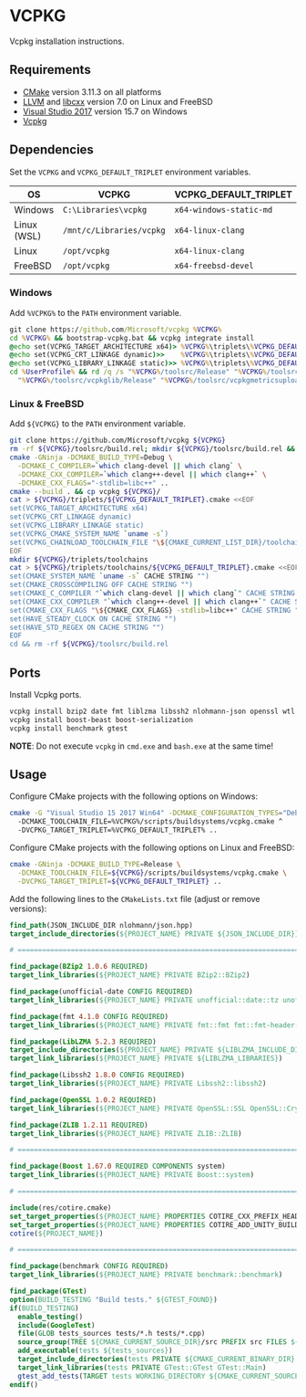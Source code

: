 # VCPKG
Vcpkg installation instructions.

## Requirements
* [CMake](https://cmake.org/download/) version 3.11.3 on all platforms
* [LLVM](https://llvm.org/) and [libcxx](https://libcxx.llvm.org/) version 7.0 on Linux and FreeBSD
* [Visual Studio 2017](https://www.visualstudio.com/downloads/) version 15.7 on Windows
* [Vcpkg](https://github.com/Microsoft/vcpkg)

## Dependencies
Set the `VCPKG` and `VCPKG_DEFAULT_TRIPLET` environment variables.

| OS          | VCPKG                    | VCPKG_DEFAULT_TRIPLET   |
|-------------|--------------------------|-------------------------|
| Windows     | `C:\Libraries\vcpkg`     | `x64-windows-static-md` |
| Linux (WSL) | `/mnt/c/Libraries/vcpkg` | `x64-linux-clang`       |
| Linux       | `/opt/vcpkg`             | `x64-linux-clang`       |
| FreeBSD     | `/opt/vcpkg`             | `x64-freebsd-devel`     |

### Windows
Add `%VCPKG%` to the `PATH` environment variable.

```cmd
git clone https://github.com/Microsoft/vcpkg %VCPKG%
cd %VCPKG% && bootstrap-vcpkg.bat && vcpkg integrate install
@echo set(VCPKG_TARGET_ARCHITECTURE x64)> %VCPKG%\triplets\%VCPKG_DEFAULT_TRIPLET%.cmake
@echo set(VCPKG_CRT_LINKAGE dynamic)>>    %VCPKG%\triplets\%VCPKG_DEFAULT_TRIPLET%.cmake
@echo set(VCPKG_LIBRARY_LINKAGE static)>> %VCPKG%\triplets\%VCPKG_DEFAULT_TRIPLET%.cmake
cd %UserProfile% && rd /q /s "%VCPKG%/toolsrc/Release" "%VCPKG%/toolsrc/vcpkg/Release" ^
  "%VCPKG%/toolsrc/vcpkglib/Release" "%VCPKG%/toolsrc/vcpkgmetricsuploader/Release"
```

### Linux & FreeBSD
Add `${VCPKG}` to the `PATH` environment variable.

```sh
git clone https://github.com/Microsoft/vcpkg ${VCPKG}
rm -rf ${VCPKG}/toolsrc/build.rel; mkdir ${VCPKG}/toolsrc/build.rel && cd ${VCPKG}/toolsrc/build.rel
cmake -GNinja -DCMAKE_BUILD_TYPE=Debug \
  -DCMAKE_C_COMPILER=`which clang-devel || which clang` \
  -DCMAKE_CXX_COMPILER=`which clang++-devel || which clang++` \
  -DCMAKE_CXX_FLAGS="-stdlib=libc++" ..
cmake --build . && cp vcpkg ${VCPKG}/
cat > ${VCPKG}/triplets/${VCPKG_DEFAULT_TRIPLET}.cmake <<EOF
set(VCPKG_TARGET_ARCHITECTURE x64)
set(VCPKG_CRT_LINKAGE dynamic)
set(VCPKG_LIBRARY_LINKAGE static)
set(VCPKG_CMAKE_SYSTEM_NAME `uname -s`)
set(VCPKG_CHAINLOAD_TOOLCHAIN_FILE "\${CMAKE_CURRENT_LIST_DIR}/toolchains/${VCPKG_DEFAULT_TRIPLET}.cmake")
EOF
mkdir ${VCPKG}/triplets/toolchains
cat > ${VCPKG}/triplets/toolchains/${VCPKG_DEFAULT_TRIPLET}.cmake <<EOF
set(CMAKE_SYSTEM_NAME `uname -s` CACHE STRING "")
set(CMAKE_CROSSCOMPILING OFF CACHE STRING "")
set(CMAKE_C_COMPILER "`which clang-devel || which clang`" CACHE STRING "")
set(CMAKE_CXX_COMPILER "`which clang++-devel || which clang++`" CACHE STRING "")
set(CMAKE_CXX_FLAGS "\${CMAKE_CXX_FLAGS} -stdlib=libc++" CACHE STRING "")
set(HAVE_STEADY_CLOCK ON CACHE STRING "")
set(HAVE_STD_REGEX ON CACHE STRING "")
EOF
cd && rm -rf ${VCPKG}/toolsrc/build.rel
```

## Ports
Install Vcpkg ports.

```sh
vcpkg install bzip2 date fmt liblzma libssh2 nlohmann-json openssl wtl zlib
vcpkg install boost-beast boost-serialization
vcpkg install benchmark gtest
```

**NOTE**: Do not execute `vcpkg` in `cmd.exe` and `bash.exe` at the same time!

## Usage
Configure CMake projects with the following options on Windows:

```sh
cmake -G "Visual Studio 15 2017 Win64" -DCMAKE_CONFIGURATION_TYPES="Debug;Release" ^
  -DCMAKE_TOOLCHAIN_FILE=%VCPKG%/scripts/buildsystems/vcpkg.cmake ^
  -DVCPKG_TARGET_TRIPLET=%VCPKG_DEFAULT_TRIPLET% ..
```

Configure CMake projects with the following options on Linux and FreeBSD:

```sh
cmake -GNinja -DCMAKE_BUILD_TYPE=Release \
  -DCMAKE_TOOLCHAIN_FILE=${VCPKG}/scripts/buildsystems/vcpkg.cmake \
  -DVCPKG_TARGET_TRIPLET=${VCPKG_DEFAULT_TRIPLET} ..
```

Add the following lines to the `CMakeLists.txt` file (adjust or remove versions):

```cmake
find_path(JSON_INCLUDE_DIR nlohmann/json.hpp)
target_include_directories(${PROJECT_NAME} PRIVATE ${JSON_INCLUDE_DIR})

# =============================================================================

find_package(BZip2 1.0.6 REQUIRED)
target_link_libraries(${PROJECT_NAME} PRIVATE BZip2::BZip2)

find_package(unofficial-date CONFIG REQUIRED)
target_link_libraries(${PROJECT_NAME} PRIVATE unofficial::date::tz unofficial::date::date)

find_package(fmt 4.1.0 CONFIG REQUIRED)
target_link_libraries(${PROJECT_NAME} PRIVATE fmt::fmt fmt::fmt-header-only)

find_package(LibLZMA 5.2.3 REQUIRED)
target_include_directories(${PROJECT_NAME} PRIVATE ${LIBLZMA_INCLUDE_DIRS})
target_link_libraries(${PROJECT_NAME} PRIVATE ${LIBLZMA_LIBRARIES})

find_package(Libssh2 1.8.0 CONFIG REQUIRED)
target_link_libraries(${PROJECT_NAME} PRIVATE Libssh2::libssh2)

find_package(OpenSSL 1.0.2 REQUIRED)
target_link_libraries(${PROJECT_NAME} PRIVATE OpenSSL::SSL OpenSSL::Crypto)

find_package(ZLIB 1.2.11 REQUIRED)
target_link_libraries(${PROJECT_NAME} PRIVATE ZLIB::ZLIB)

# =============================================================================

find_package(Boost 1.67.0 REQUIRED COMPONENTS system)
target_link_libraries(${PROJECT_NAME} PRIVATE Boost::system)

# =============================================================================

include(res/cotire.cmake)
set_target_properties(${PROJECT_NAME} PROPERTIES COTIRE_CXX_PREFIX_HEADER_INIT "src/common.h")
set_target_properties(${PROJECT_NAME} PROPERTIES COTIRE_ADD_UNITY_BUILD OFF)
cotire(${PROJECT_NAME})

# =============================================================================

find_package(benchmark CONFIG REQUIRED)
target_link_libraries(${PROJECT_NAME} PRIVATE benchmark::benchmark)

find_package(GTest)
option(BUILD_TESTING "Build tests." ${GTEST_FOUND})
if(BUILD_TESTING)
  enable_testing()
  include(GoogleTest)
  file(GLOB tests_sources tests/*.h tests/*.cpp)
  source_group(TREE ${CMAKE_CURRENT_SOURCE_DIR}/src PREFIX src FILES ${tests_sources})
  add_executable(tests ${tests_sources})
  target_include_directories(tests PRIVATE ${CMAKE_CURRENT_BINARY_DIR} src)
  target_link_libraries(tests PRIVATE GTest::GTest GTest::Main)
  gtest_add_tests(TARGET tests WORKING_DIRECTORY ${CMAKE_CURRENT_SOURCE_DIR})
endif()

```
